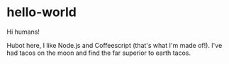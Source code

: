 # hello-world

Hi humans!

Hubot here, I like Node.js and Coffeescript (that's what I'm made of!).
I've had tacos on the moon and find the far superior to earth tacos.
